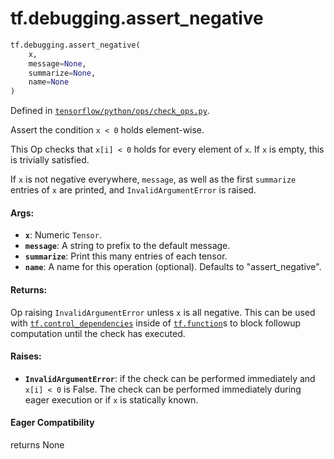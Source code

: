 <div itemscope itemtype="http://developers.google.com/ReferenceObject">
<meta itemprop="name" content="tf.debugging.assert_negative" />
<meta itemprop="path" content="Stable" />
</div>

# tf.debugging.assert_negative

``` python
tf.debugging.assert_negative(
    x,
    message=None,
    summarize=None,
    name=None
)
```



Defined in [`tensorflow/python/ops/check_ops.py`](/code/stable/tensorflow/python/ops/check_ops.py).

Assert the condition `x < 0` holds element-wise.

This Op checks that `x[i] < 0` holds for every element of `x`. If `x` is
empty, this is trivially satisfied.

If `x` is not negative everywhere, `message`, as well as the first `summarize`
entries of `x` are printed, and `InvalidArgumentError` is raised.

#### Args:

* <b>`x`</b>:  Numeric `Tensor`.
* <b>`message`</b>: A string to prefix to the default message.
* <b>`summarize`</b>: Print this many entries of each tensor.
* <b>`name`</b>: A name for this operation (optional).  Defaults to "assert_negative".


#### Returns:

Op raising `InvalidArgumentError` unless `x` is all negative. This can be
  used with <a href="../../tf/control_dependencies.md"><code>tf.control_dependencies</code></a> inside of <a href="../../tf/function.md"><code>tf.function</code></a>s to block
  followup computation until the check has executed.



#### Raises:

* <b>`InvalidArgumentError`</b>: if the check can be performed immediately and
    `x[i] < 0` is False. The check can be performed immediately during eager
    execution or if `x` is statically known.

#### Eager Compatibility
returns None

